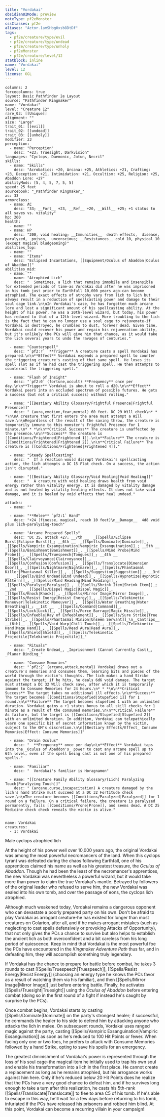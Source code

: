 ```yaml
---
title: "Vordakai"
obsidianUIMode: preview
noteType: pf2eMonster
cssClasses: pf2e
aliases: "Actor.1amSHbg0xsb8DtDf" 
tags:
  - pf2e/creature/type/evil
  - pf2e/creature/type/undead
  - pf2e/creature/type/unholy
  - pf2eMonster
  - pf2e/creature/level/12
statblock: inline
name: "Vordakai"
level: 12
license: OGL
---
```


```statblock
columns: 2
forcecolumns: true
layout: Basic Pathfinder 2e Layout
source: "Pathfinder Kingmaker"
name: "Vordakai"
level: "Creature 12"
rare_03: [[Unique]]
alignment: ""
size: "Large"
trait_01: [[evil]]
trait_02: [[undead]]
trait_03: [[unholy]]
modifier: 23
perception:
  - name: "Perception"
    desc: "+23; Truesight, Darkvision"
languages: "Cyclops, Daemonic, Jotun, Necril"
skills:
  - name: "Skills"
    desc: "Acrobatics: +20, Arcana: +25, Athletics: +21, Crafting: +23, Deception: +21, Intimidation: +21, Occultism: +25, Religion: +25, Abaddon Lore: +27"
abilityMods: [5, 4, 5, 7, 5, 5]
speed: 25 feet
sourcebook: "_Pathfinder Kingmaker_"
ac: 33
armorclass:
  - name: AC
    desc: "33; __Fort__ +23, __Ref__ +20, __Will__ +25; +1 status to all saves vs. vitality"
hp: 200
health:
  - name: ""
  - name: HP
    desc: "200, void healing; __Immunities__  death effects,  disease,  paralyzed,  poison,  unconscious; __Resistances__ cold 10, physical 10 (except magical bludgeoning)"
abilities_top:
  - name: ""
  - name: "Items"
    desc: "Eclipsed Incantations, [[Equipment/Oculus of Abaddon|Oculus of Abaddon]]"
abilities_mid:
  - name: ""
  - name: "Atrophied Lich"
    desc: "  Sometimes, a lich that remains immobile and insensible for extended periods of time-as Vordakai did after he was imprisoned in his tomb just prior to Earthfall 10,000 years ago-can become atrophied. The exact effects of atrophy vary from lich to lich but always result in a reduction of spellcasting power and damage to their soul cage link.\n\nIn Vordakai's case, he has forgotten much arcane lore and lost a significant amount of his spellcasting ability. At the height of his power, he was a 20th-level wizard, but today, his power has reduced to that of a 12th-level wizard. More troubling to the lich is the fact that he can no longer use a soul cage to rejuvenate-if Vordakai is destroyed, he crumbles to dust, forever dead. Given time, Vordakai could recover his power and regain his rejuvenation ability, but it's unlikely the PCs will give him that chance, as it would take the lich several years to undo the ravages of centuries."

  - name: "Counterspell"
    desc: "`pf2:r`  **Trigger** A creature casts a spell Vordakai has prepared.\n\n**Effect** Vordakai expends a prepared spell to counter the triggering creature's casting of that same spell. He loses its spell slot as if he had cast the triggering spell. He then attempts to counteract the triggering spell."

  - name: "Flash of Insight"
    desc: "`pf2:0` (fortune,occult) **Frequency** once per day.\n\n**Trigger** Vordakai is about to roll a d20.\n\n**Effect** Vordakai peers into an occluded spectrum of possible futures. He gets a success (but not a critical success) without rolling."

  - name: "[[Bestiary Ability Glossary/Frightful Presence|Frightful Presence]]"
    desc: " (aura,emotion,fear,mental) 60 feet. DC 29 Will check\n* * *\n\nA creature that first enters the area must attempt a Will save.\n\nRegardless of the result of the saving throw, the creature is temporarily immune to this monster's Frightful Presence for 1 minute.\n* * *\n\n**Critical Success** The creature is unaffected by the presence.\n\n**Success** The creature is [[Conditions/Frightened|Frightened 1]].\n\n**Failure** The creature is [[Conditions/Frightened|Frightened 2]].\n\n**Critical Failure** The creature is [[Conditions/Frightened|Frightened 4]]."

  - name: "Steady Spellcasting"
    desc: "  If a reaction would disrupt Vordakai's spellcasting action, the lich attempts a DC 15 Flat check. On a success, the action isn't disrupted."

  - name: "[[Bestiary Ability Glossary/Void Healing|Void Healing]]"
    desc: "  A creature with void healing draws health from void energy rather than vitality energy. It is damaged by vitality damage and is not healed by vitality healing effects. It does not take void damage, and it is healed by void effects that heal undead."

attacks:
  - name: ""

  - name: "**Melee** `pf2:1` Hand"
    desc: "+24 (finesse, magical, reach 10 feet)\n__Damage__  4d8 void plus lich-paralyzing-touch"

  - name: "Arcane Prepared Spells"
    desc: "DC 35, attack +27; __7th __  _[[Spells/Eclipse Burst|Eclipse Burst]]_; __6th __  _[[Spells/Dominate|Dominate]]_, _[[Spells/Vampiric Exsanguination|Vampiric Exsanguination]]_; __5th __  _[[Spells/Banishment|Banishment]]_, _[[Spells/Mind Probe|Mind Probe]]_, _[[Spells/Truespeech|Tongues]]_; __4th __  _[[Spells/Clairvoyance|Clairvoyance]]_, _[[Spells/Confusion|Confusion]]_, _[[Spells/Translocate|Dimension Door]]_, _[[Spells/Nightmare|Nightmare]]_, _[[Spells/Phantasmal Killer|Phantasmal Killer]]_, _[[Spells/Suggestion|Suggestion]]_; __3rd __  _[[Spells/Bind Undead|Bind Undead]]_, _[[Spells/Hypnotize|Hypnotic Pattern]]_, _[[Spells/Mind Reading|Mind Reading]]_, _[[Spells/Paralyze|Paralyze]]_, _[[Spells/Shrink Item|Shrink Item]]_; __2nd __  _[[Spells/Dispel Magic|Dispel Magic]]_, _[[Spells/Knock|Knock]]_, _[[Spells/Mirror Image|Mirror Image]]_, _[[Spells/Resist Energy|Resist Energy]]_, _[[Spells/Telekinetic Maneuver|Telekinetic Maneuver]]_, _[[Spells/Water Breathing|Water Breathing]]_; __1st __  _[[Spells/Command|Command]]_, _[[Spells/Lock|Lock]]_, _[[Spells/Force Barrage|Magic Missile]]_, _[[Spells/Enfeeble|Ray of Enfeeblement]]_, _[[Spells/Sure Strike|True Strike]]_, _[[Spells/Phantasmal Minion|Unseen Servant]]_\n__Cantrips__  __(6th)__ _[[Spells/Void Warp|Chill Touch]]_, _[[Spells/Telekinetic Hand|Mage Hand]]_, _[[Spells/Read Aura|Read Aura]]_, _[[Spells/Shield|Shield]]_, _[[Spells/Telekinetic Projectile|Telekinetic Projectile]]_"

  - name: "Rituals"
    desc: "_Create Undead_, _Imprisonment (Cannot Currently Cast)_, _Planar Binding_"

  - name: "Consume Memories"
    desc: "`pf2:2` (arcane,attack,mental) Vordakai draws out a creature's memories and consumes them, learning bits and pieces of the world through the victim's thoughts. The lich makes a hand Strike against the target; if he hits, he deals 6d6 void damage. The target must attempt a DC 32 Will check save, after which it is temporarily immune to Consume Memories for 24 hours.\n* * *\n\n**Critical Success** The target takes no additional ill effects.\n\n**Success** The target becomes [[Conditions/Stupefied|Stupefied 1]] for 1 round.\n\n**Failure** The target becomes stupefied 1 with an unlimited duration. Vordakai gains a +1 status bonus to all skill checks for 1 minute as a result of the consumed memories.\n\n**Critical Failure** As failure, but the target is [[Conditions/Stupefied|Stupefied 2]] with an unlimited duration. In addition, Vordakai can telepathically learn one specific bit of secret information known by the victim, subject to the GM's discretion.\n\n[[Bestiary Effects/Effect_ Consume Memories|Effect: Consume Memories]]"

  - name: "Drain Oculus"
    desc: "  **Frequency** once per day\n\n**Effect** Vordakai taps into the _Oculus of Abaddon's_ power to cast any arcane spell up to 6th level, even if the spell being cast is not one of his prepared spells."

  - name: "Familiar"
    desc: "  Vordakai's familiar is Horagnamon"

  - name: "[[Creature Family Ability Glossary/(Lich) Paralyzing Touch|Paralyzing Touch]]"
    desc: " (arcane,curse,incapacitation) A creature damaged by the lich's hand Strike must succeed at a DC 32 Fortitude check save.\n\nThe creature becomes [[Conditions/Paralyzed|Paralyzed]] for 1 round on a failure. On a critical failure, the creature is paralyzed permanently, falls [[Conditions/Prone|Prone]], and seems dead. A DC 25 Medicine check check reveals the victim is alive."
 
```

```encounter-table
name: Vordakai
creatures:
  - 1: Vordakai
```


Male cyclops atrophied lich

At the height of his power well over 10,000 years ago, the original Vordakai was among the most powerful necromancers of the land. When this cyclops tyrant was defeated during the chaos following Earthfall, one of his apprentices claimed his name as well as his greatest treasure, the _Oculus of Abaddon_. Though he had been the least of the necromancer's apprentices, the new Vordakai was nevertheless a powerful wizard, but it would take more than power to claim the true Vordakai's mantle. Betrayed by followers of the original leader who refused to serve him, the new Vordakai was sealed into his own tomb, and over the passage of eons, the cyclops lich atrophied.

Although much weakened today, Vordakai remains a dangerous opponent who can devastate a poorly prepared party on his own. Don't be afraid to play Vordakai as arrogant creature-he has existed for longer than most creatures on Golarion, after all, and if he makes arrogant mistakes (such as neglecting to cast spells defensively or provoking Attacks of Opportunity), that not only gives the PCs a chance to survive but also helps to establish the ancient lich as both overconfident and a bit careless from his long period of quiescence. Keep in mind that Vordakai is the most powerful foe the PCs have encountered in the _Kingmaker Adventure Path_ thus far, and in defeating him, they will accomplish something truly legendary.

If Vordakai has the chance to prepare for battle before combat, he takes 3 rounds to cast [[Spells/Truespeech|Truespeech]], [[Spells/Resist Energy|Resist Energy]] (choosing an energy type he knows the PCs favor as a result of watching them via his familiar), and then [[Spells/Mirror Image|Mirror Image]] just before entering battle. Finally, he activates [[Spells/Truesight|Truesight]] using the _Oculus of Abaddon_ before entering combat (doing so in the first round of a fight if instead he's caught by surprise by the PCs).

Once combat begins, Vordakai starts by casting [[Spells/Dominate|Dominate]] on the party's strongest healer; if successful, he commands the healer to his side to defend him by attacking anyone who attacks the lich in melee. On subsequent rounds, Vordakai uses ranged magic against the party, casting [[Spells/Vampiric Exsanguination|Vampiric Exsanguination]] as soon as he's reduced to 100 Hit Points or fewer. When facing only one or two foes, he prefers to attack with Consume Memories followed by a hand Strike, opting to save his spells for an emergency.

The greatest diminishment of Vordakai's power is represented through the loss of his soul cage-the magical item he initially used to trap his own soul and enable his transformation into a lich in the first place. He cannot create a replacement as long as he remains atrophied, but his arrogance works against him here. Only if he's reduced below 20 Hit Points does he realize that the PCs have a very good chance to defeat him, and if he survives long enough to take a turn after this realization, he casts his 5th-rank [[Spells/Translocate|Translocate]] to flee to area C5 of his tomb. If he's able to escape in this way, he'll wait for a few days before returning to his tomb, infuriated if the PCs have released his prisoners and robbed him blind. At this point, Vordakai can become a recurring villain in your campaign!
